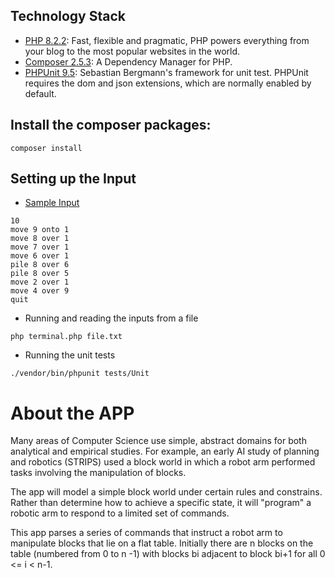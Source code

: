 ## Technology Stack

- [PHP 8.2.2](https://php.net): Fast, flexible and pragmatic, PHP powers everything from your blog to the most popular websites in the world.
- [Composer 2.5.3](https://getcomposer.org): A Dependency Manager for PHP.
- [PHPUnit 9.5](https://docs.phpunit.de/en/9.5/index.html): Sebastian Bergmann's framework for unit test. PHPUnit requires the dom and json extensions, which are normally enabled by default.

##  Install the composer packages:

```
composer install
```

## Setting up the Input

- [Sample Input](https://github.com/fpastana/blockWorld/blob/main/input.txt)

```
10
move 9 onto 1
move 8 over 1
move 7 over 1
move 6 over 1
pile 8 over 6
pile 8 over 5
move 2 over 1
move 4 over 9 
quit
```

- Running and reading the inputs from a file

```
php terminal.php file.txt
```

- Running the unit tests
```
./vendor/bin/phpunit tests/Unit
```

# About the APP

Many areas of Computer Science use simple, abstract domains for both analytical and empirical studies. For example, an early AI study of planning and robotics (STRIPS) used a block world in which a robot arm performed tasks involving the manipulation of blocks. 

The app will model a simple block world under certain rules and constrains. Rather than determine how to achieve a specific state, it will "program" a robotic arm to respond to a limited set of commands.  

This app parses a series of commands that instruct a robot arm to manipulate blocks that lie on a flat table. Initially there are n blocks on the table (numbered from 0 to n -1) with blocks bi adjacent to block bi+1 for all 0 <= i < n-1.

